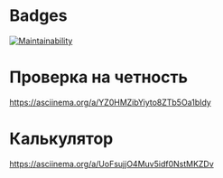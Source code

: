 # Badges

[![Maintainability](https://api.codeclimate.com/v1/badges/f0ccd7d465997bfc08c0/maintainability)](https://codeclimate.com/github/Mithrarin/java-project-61/maintainability)

# Проверка на четность

https://asciinema.org/a/YZ0HMZibYiyto8ZTb5Oa1bIdy

# Калькулятор

https://asciinema.org/a/UoFsujjO4Muv5idf0NstMKZDv